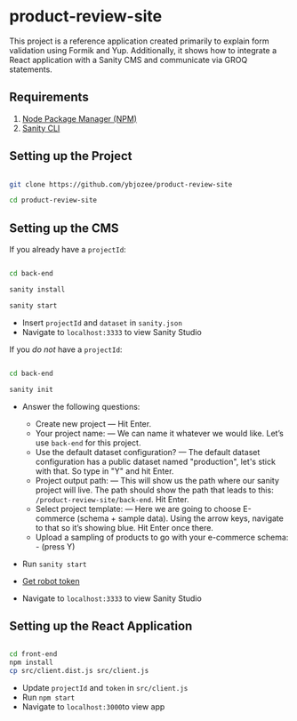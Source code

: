 product-review-site
========================

This project is a reference application created primarily to explain 
form validation using Formik and Yup. Additionally, 
it shows how to integrate a React application with a Sanity CMS
and communicate via GROQ statements.

Requirements
------------

1. [Node Package Manager (NPM)](https://www.npmjs.com/get-npm)
2. [Sanity CLI](https://www.sanity.io/docs/getting-started-with-sanity-cli)

Setting up the Project
------------

```bash

git clone https://github.com/ybjozee/product-review-site

cd product-review-site

```

Setting up the CMS
------------
If you already have a `projectId`:

```bash

cd back-end

sanity install

sanity start

```
- Insert `projectId` and `dataset` in `sanity.json`
- Navigate to `localhost:3333` to view Sanity Studio

If you _do not_ have a `projectId`:

```bash

cd back-end

sanity init

```

- Answer the following questions:
    * Create new project — Hit Enter. 
    * Your project name: — We can name it whatever we would like. Let’s use `back-end` for this project. 
    * Use the default dataset configuration? — The default dataset configuration has a public dataset named "production", let's stick with that. So type in "Y" and hit Enter. 
    * Project output path: — This will show us the path where our sanity project will live. The path should show the path that leads to this: `/product-review-site/back-end`. Hit Enter. 
    * Select project template: — Here we are going to choose E-commerce (schema + sample data). Using the arrow keys, navigate to that so it’s showing blue. Hit Enter once there.
    * Upload a sampling of products to go with your e-commerce schema: - (press Y)

- Run `sanity start`
- [Get robot token](https://www.sanity.io/docs/http-auth)
- Navigate to `localhost:3333` to view Sanity Studio

Setting up the React Application
------------
```bash

cd front-end
npm install
cp src/client.dist.js src/client.js

```

- Update `projectId` and `token` in `src/client.js`
- Run `npm start`
- Navigate to `localhost:3000`to view app
